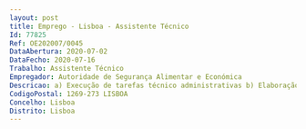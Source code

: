 ```yaml
--- 
layout: post
title: Emprego - Lisboa - Assistente Técnico
Id: 77825
Ref: OE202007/0045
DataAbertura: 2020-07-02
DataFecho: 2020-07-16
Trabalho: Assistente Técnico
Empregador: Autoridade de Segurança Alimentar e Económica
Descricao: a) Execução de tarefas técnico administrativas b) Elaboração de expediente corrente relacionado com processos de natureza administrativa c) Registo e atualização do workflow de expediente no sistema informático d) Executar outras tarefas simples, não especificadas, indispensáveis ao funcionamento dos órgãos e serviços.
CodigoPostal: 1269-273 LISBOA
Concelho: Lisboa
Distrito: Lisboa
--- 
```

